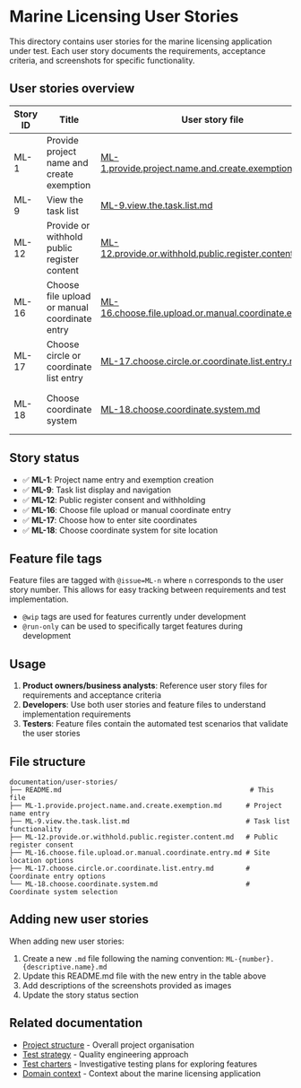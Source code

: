 # Marine Licensing User Stories

This directory contains user stories for the marine licensing application under test. Each user story documents the requirements, acceptance criteria, and screenshots for specific functionality.

## User stories overview

| Story ID | Title                                         | User story file                                                                                                    | Feature files                                                                                                                                                                                                                                                                                                                                                                          |
| -------- | --------------------------------------------- | ------------------------------------------------------------------------------------------------------------------ | -------------------------------------------------------------------------------------------------------------------------------------------------------------------------------------------------------------------------------------------------------------------------------------------------------------------------------------------------------------------------------------- |
| ML-1     | Provide project name and create exemption     | [ML-1.provide.project.name.and.create.exemption.md](./ML-1.provide.project.name.and.create.exemption.md)           | [project.name.feature](../../test/features/project.name.feature), [validation.project.name.feature](../../test/features/validation.project.name.feature)                                                                                                                                                                                                                               |
| ML-9     | View the task list                            | [ML-9.view.the.task.list.md](./ML-9.view.the.task.list.md)                                                         | [task.list.feature](../../test/features/task.list.feature), [project.name.feature](../../test/features/project.name.feature)                                                                                                                                                                                                                                                           |
| ML-12    | Provide or withhold public register content   | [ML-12.provide.or.withhold.public.register.content.md](./ML-12.provide.or.withhold.public.register.content.md)     | [public.register.feature](../../test/features/public.register.feature), [validation.public.register.feature](../../test/features/validation.public.register.feature), [back.and.cancel.public.register.feature](../../test/features/back.and.cancel.public.register.feature)                                                                                                           |
| ML-16    | Choose file upload or manual coordinate entry | [ML-16.choose.file.upload.or.manual.coordinate.entry.md](./ML-16.choose.file.upload.or.manual.coordinate.entry.md) | [site.details.manual.circle.feature](../../test/features/site.details.manual.circle.feature), [site.details.manual.polygon.feature](../../test/features/site.details.manual.polygon.feature), [validation.site.details.feature](../../test/features/validation.site.details.feature), [back.and.cancel.site.details.feature](../../test/features/back.and.cancel.site.details.feature) |
| ML-17    | Choose circle or coordinate list entry        | [ML-17.choose.circle.or.coordinate.list.entry.md](./ML-17.choose.circle.or.coordinate.list.entry.md)               | [site.details.manual.circle.feature](../../test/features/site.details.manual.circle.feature), [site.details.manual.polygon.feature](../../test/features/site.details.manual.polygon.feature), [validation.site.details.feature](../../test/features/validation.site.details.feature), [back.and.cancel.site.details.feature](../../test/features/back.and.cancel.site.details.feature) |
| ML-18    | Choose coordinate system                      | [ML-18.choose.coordinate.system.md](./ML-18.choose.coordinate.system.md)                                           | [site.details.manual.circle.feature](../../test/features/site.details.manual.circle.feature), [site.details.manual.polygon.feature](../../test/features/site.details.manual.polygon.feature), [validation.site.details.feature](../../test/features/validation.site.details.feature), [back.and.cancel.site.details.feature](../../test/features/back.and.cancel.site.details.feature) |

## Story status

- ✅ **ML-1**: Project name entry and exemption creation
- ✅ **ML-9**: Task list display and navigation
- ✅ **ML-12**: Public register consent and withholding
- ✅ **ML-16**: Choose file upload or manual coordinate entry
- ✅ **ML-17**: Choose how to enter site coordinates
- ✅ **ML-18**: Choose coordinate system for site location

## Feature file tags

Feature files are tagged with `@issue=ML-n` where `n` corresponds to the user story number. This allows for easy tracking between requirements and test implementation.

- `@wip` tags are used for features currently under development
- `@run-only` can be used to specifically target features during development

## Usage

1. **Product owners/business analysts**: Reference user story files for requirements and acceptance criteria
2. **Developers**: Use both user stories and feature files to understand implementation requirements
3. **Testers**: Feature files contain the automated test scenarios that validate the user stories

## File structure

```
documentation/user-stories/
├── README.md                                               # This file
├── ML-1.provide.project.name.and.create.exemption.md      # Project name entry
├── ML-9.view.the.task.list.md                             # Task list functionality
├── ML-12.provide.or.withhold.public.register.content.md   # Public register consent
├── ML-16.choose.file.upload.or.manual.coordinate.entry.md # Site location options
├── ML-17.choose.circle.or.coordinate.list.entry.md        # Coordinate entry options
└── ML-18.choose.coordinate.system.md                      # Coordinate system selection
```

## Adding new user stories

When adding new user stories:

1. Create a new `.md` file following the naming convention: `ML-{number}.{descriptive.name}.md`
2. Update this README.md file with the new entry in the table above
3. Add descriptions of the screenshots provided as images
4. Update the story status section

## Related documentation

- [Project structure](../README.md) - Overall project organisation
- [Test strategy](../test-strategy/README.md) - Quality engineering approach
- [Test charters](../test-charters/README.md) - Investigative testing plans for exploring features
- [Domain context](../test-strategy/domain-context.md) - Context about the marine licensing application
